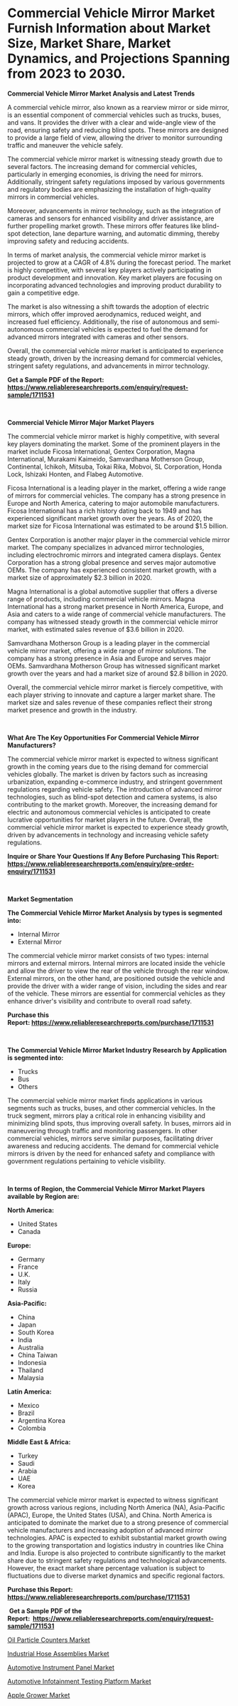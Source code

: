 <p><h1>Commercial Vehicle Mirror Market Furnish Information about Market Size, Market Share, Market Dynamics, and Projections Spanning from 2023 to 2030.</h1></p><p><strong>Commercial Vehicle Mirror Market Analysis and Latest Trends</strong></p>
<p><p>A commercial vehicle mirror, also known as a rearview mirror or side mirror, is an essential component of commercial vehicles such as trucks, buses, and vans. It provides the driver with a clear and wide-angle view of the road, ensuring safety and reducing blind spots. These mirrors are designed to provide a large field of view, allowing the driver to monitor surrounding traffic and maneuver the vehicle safely.</p><p>The commercial vehicle mirror market is witnessing steady growth due to several factors. The increasing demand for commercial vehicles, particularly in emerging economies, is driving the need for mirrors. Additionally, stringent safety regulations imposed by various governments and regulatory bodies are emphasizing the installation of high-quality mirrors in commercial vehicles.</p><p>Moreover, advancements in mirror technology, such as the integration of cameras and sensors for enhanced visibility and driver assistance, are further propelling market growth. These mirrors offer features like blind-spot detection, lane departure warning, and automatic dimming, thereby improving safety and reducing accidents.</p><p>In terms of market analysis, the commercial vehicle mirror market is projected to grow at a CAGR of 4.8% during the forecast period. The market is highly competitive, with several key players actively participating in product development and innovation. Key market players are focusing on incorporating advanced technologies and improving product durability to gain a competitive edge.</p><p>The market is also witnessing a shift towards the adoption of electric mirrors, which offer improved aerodynamics, reduced weight, and increased fuel efficiency. Additionally, the rise of autonomous and semi-autonomous commercial vehicles is expected to fuel the demand for advanced mirrors integrated with cameras and other sensors.</p><p>Overall, the commercial vehicle mirror market is anticipated to experience steady growth, driven by the increasing demand for commercial vehicles, stringent safety regulations, and advancements in mirror technology.</p></p>
<p><strong>Get a Sample PDF of the Report:&nbsp; <a href="https://www.reliableresearchreports.com/enquiry/request-sample/1711531">https://www.reliableresearchreports.com/enquiry/request-sample/1711531</a></strong></p>
<p>&nbsp;</p>
<p><strong>Commercial Vehicle Mirror Major Market Players</strong></p>
<p><p>The commercial vehicle mirror market is highly competitive, with several key players dominating the market. Some of the prominent players in the market include Ficosa International, Gentex Corporation, Magna International, Murakami Kaimeido, Samvardhana Motherson Group, Continental, Ichikoh, Mitsuba, Tokai Rika, Mobvoi, SL Corporation, Honda Lock, Ishizaki Honten, and Flabeg Automotive.</p><p>Ficosa International is a leading player in the market, offering a wide range of mirrors for commercial vehicles. The company has a strong presence in Europe and North America, catering to major automobile manufacturers. Ficosa International has a rich history dating back to 1949 and has experienced significant market growth over the years. As of 2020, the market size for Ficosa International was estimated to be around $1.5 billion.</p><p>Gentex Corporation is another major player in the commercial vehicle mirror market. The company specializes in advanced mirror technologies, including electrochromic mirrors and integrated camera displays. Gentex Corporation has a strong global presence and serves major automotive OEMs. The company has experienced consistent market growth, with a market size of approximately $2.3 billion in 2020.</p><p>Magna International is a global automotive supplier that offers a diverse range of products, including commercial vehicle mirrors. Magna International has a strong market presence in North America, Europe, and Asia and caters to a wide range of commercial vehicle manufacturers. The company has witnessed steady growth in the commercial vehicle mirror market, with estimated sales revenue of $3.6 billion in 2020.</p><p>Samvardhana Motherson Group is a leading player in the commercial vehicle mirror market, offering a wide range of mirror solutions. The company has a strong presence in Asia and Europe and serves major OEMs. Samvardhana Motherson Group has witnessed significant market growth over the years and had a market size of around $2.8 billion in 2020.</p><p>Overall, the commercial vehicle mirror market is fiercely competitive, with each player striving to innovate and capture a larger market share. The market size and sales revenue of these companies reflect their strong market presence and growth in the industry.</p></p>
<p>&nbsp;</p>
<p><strong>What Are The Key Opportunities For Commercial Vehicle Mirror Manufacturers?</strong></p>
<p><p>The commercial vehicle mirror market is expected to witness significant growth in the coming years due to the rising demand for commercial vehicles globally. The market is driven by factors such as increasing urbanization, expanding e-commerce industry, and stringent government regulations regarding vehicle safety. The introduction of advanced mirror technologies, such as blind-spot detection and camera systems, is also contributing to the market growth. Moreover, the increasing demand for electric and autonomous commercial vehicles is anticipated to create lucrative opportunities for market players in the future. Overall, the commercial vehicle mirror market is expected to experience steady growth, driven by advancements in technology and increasing vehicle safety regulations.</p></p>
<p><strong>Inquire or Share Your Questions If Any Before Purchasing This Report: <a href="https://www.reliableresearchreports.com/enquiry/pre-order-enquiry/1711531">https://www.reliableresearchreports.com/enquiry/pre-order-enquiry/1711531</a></strong></p>
<p>&nbsp;</p>
<p><strong>Market Segmentation</strong></p>
<p><strong>The Commercial Vehicle Mirror Market Analysis by types is segmented into:</strong></p>
<p><ul><li>Internal Mirror</li><li>External Mirror</li></ul></p>
<p><p>The commercial vehicle mirror market consists of two types: internal mirrors and external mirrors. Internal mirrors are located inside the vehicle and allow the driver to view the rear of the vehicle through the rear window. External mirrors, on the other hand, are positioned outside the vehicle and provide the driver with a wider range of vision, including the sides and rear of the vehicle. These mirrors are essential for commercial vehicles as they enhance driver's visibility and contribute to overall road safety.</p></p>
<p><strong>Purchase this Report:&nbsp;<a href="https://www.reliableresearchreports.com/purchase/1711531">https://www.reliableresearchreports.com/purchase/1711531</a></strong></p>
<p>&nbsp;</p>
<p><strong>The Commercial Vehicle Mirror Market Industry Research by Application is segmented into:</strong></p>
<p><ul><li>Trucks</li><li>Bus</li><li>Others</li></ul></p>
<p><p>The commercial vehicle mirror market finds applications in various segments such as trucks, buses, and other commercial vehicles. In the truck segment, mirrors play a critical role in enhancing visibility and minimizing blind spots, thus improving overall safety. In buses, mirrors aid in maneuvering through traffic and monitoring passengers. In other commercial vehicles, mirrors serve similar purposes, facilitating driver awareness and reducing accidents. The demand for commercial vehicle mirrors is driven by the need for enhanced safety and compliance with government regulations pertaining to vehicle visibility.</p></p>
<p>&nbsp;</p>
<p><strong>In terms of Region, the Commercial Vehicle Mirror Market Players available by Region are:</strong></p>
<p>
    <p> <strong> North America: </strong>
        <ul>
            <li>United States</li>
            <li>Canada</li>
        </ul>
        </p> 
    <p> <strong> Europe: </strong>
        <ul>
            <li>Germany</li>
            <li>France</li>
            <li>U.K.</li>
            <li>Italy</li>
            <li>Russia</li>
        </ul>
        </p> 
    <p> <strong> Asia-Pacific: </strong>
        <ul>
            <li>China</li>
            <li>Japan</li>
            <li>South Korea</li>
            <li>India</li>
            <li>Australia</li>
            <li>China Taiwan</li>
            <li>Indonesia</li>
            <li>Thailand</li>
            <li>Malaysia</li>
        </ul>
        </p> 
    <p> <strong> Latin America: </strong>
        <ul>
            <li>Mexico</li>
            <li>Brazil</li>
            <li>Argentina Korea</li>
            <li>Colombia</li>
        </ul>
        </p> 
    <p> <strong> Middle East & Africa: </strong>
        <ul>
            <li>Turkey</li>
            <li>Saudi</li>
            <li>Arabia</li>
            <li>UAE</li>
            <li>Korea</li>
        </ul>
    </p>
    </p>
<p><p>The commercial vehicle mirror market is expected to witness significant growth across various regions, including North America (NA), Asia-Pacific (APAC), Europe, the United States (USA), and China. North America is anticipated to dominate the market due to a strong presence of commercial vehicle manufacturers and increasing adoption of advanced mirror technologies. APAC is expected to exhibit substantial market growth owing to the growing transportation and logistics industry in countries like China and India. Europe is also projected to contribute significantly to the market share due to stringent safety regulations and technological advancements. However, the exact market share percentage valuation is subject to fluctuations due to diverse market dynamics and specific regional factors.</p></p>
<p><strong>Purchase this Report: <a href="https://www.reliableresearchreports.com/purchase/1711531">https://www.reliableresearchreports.com/purchase/1711531</a></strong></p>
<p>&nbsp;<strong>Get a Sample PDF of the Report:&nbsp;&nbsp;<a href="https://www.reliableresearchreports.com/enquiry/request-sample/1711531">https://www.reliableresearchreports.com/enquiry/request-sample/1711531</a></strong></p>
<p><strong></strong></p>
<p><p><a href="https://www.linkedin.com/pulse/oil-particle-counters-market-size-growth-forecast-from-7miae/">Oil Particle Counters Market</a></p><p><a href="https://www.linkedin.com/pulse/decoding-industrial-hose-assemblies-market-deep-dive-latest-ba56e/">Industrial Hose Assemblies Market</a></p><p><a href="https://github.com/Krish2023na/Market-Research-Report-List-1/blob/main/automotive-instrument-panel-market.md">Automotive Instrument Panel Market</a></p><p><a href="https://github.com/zebdakicsin/Market-Research-Report-List-1/blob/main/automotive-infotainment-testing-platform-market.md">Automotive Infotainment Testing Platform Market</a></p><p><a href="https://medium.com/@robinsinghrp23/apple-grower-market-analysis-and-sze-forecasted-for-period-from-2023-to-2030-3879d1c2f261">Apple Grower Market</a></p></p>
